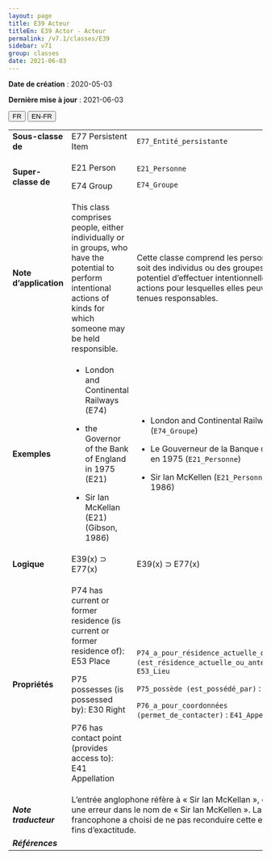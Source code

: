 ```yaml
---
layout: page
title: E39 Acteur
titleEn: E39 Actor - Acteur
permalink: /v7.1/classes/E39
sidebar: v71
group: classes
date: 2021-06-03
---
```


**Date de création** : 2020-05-03

**Dernière mise à jour** : 2021-06-03

<div class="lang-buttons">
  <button id="fr" class="activate">FR</button>
  <button id="en-fr">EN-FR</button>
</div>

<table>
<tbody>
<tr>
<td><strong>Sous-classe de</strong></td>
<td class="en"><span class="underline">E77</span> Persistent Item</td>
<td><code class="language-plaintext highlighter-rouge">E77_Entité_persistante</code></td>
</tr>
<tr>
<td><strong>Super-classe de</strong></td>
<td class="en"><p><span class="underline">E21</span> Person</p>
<p><span class="underline">E74</span> Group</p></td>
<td><p><code class="language-plaintext highlighter-rouge">E21_Personne</code></p>
<p><code class="language-plaintext highlighter-rouge">E74_Groupe</code></p></td>
</tr>
<tr>
<td><strong>Note d’application</strong></td>
<td class="en">This class comprises people, either individually or in groups, who have the potential to perform intentional actions of kinds for which someone may be held responsible.</td>
<td>Cette classe comprend les personnes, que ce soit des individus ou des groupes, qui ont le potentiel d’effectuer intentionnellement des actions pour lesquelles elles peuvent être tenues responsables.</td>
</tr>
<tr>
<td><strong>Exemples</strong></td>
<td class="en"><ul>
<li>
<p>London and Continental Railways (E74)</p>
</li>
<li>
<p>the Governor of the Bank of England in 1975 (E21)</p>
</li>
<li>
<p>Sir Ian McKellan (E21) (Gibson, 1986)</p>
</li>
</ul></td>
<td><ul>
<li>
<p>London and Continental Railways (<code class="language-plaintext highlighter-rouge">E74_Groupe</code>)</p>
</li>
<li>
<p>Le Gouverneur de la Banque d’Angleterre en 1975 (<code class="language-plaintext highlighter-rouge">E21_Personne</code>)</p>
</li>
<li>
<p>Sir Ian McKellen (<code class="language-plaintext highlighter-rouge">E21_Personne</code>) (Gibson, 1986)</p>
</li>
</ul></td>
</tr>
<tr>
<td><strong>Logique</strong></td>
<td class="en">E39(x) ⊃ E77(x)</td>
<td>E39(x) ⊃ E77(x)</td>
</tr>
<tr>
<td><strong>Propriétés</strong></td>
<td class="en"><p><span class="underline">P74</span> has current or former residence (is current or former residence of): <span class="underline">E53</span> Place</p>
<p><span class="underline">P75</span> possesses (is possessed by): <span class="underline">E30</span> Right</p>
<p><span class="underline">P76</span> has contact point (provides access to): <span class="underline">E41</span> Appellation</p></td>
<td><p><code class="language-plaintext highlighter-rouge">P74_a_pour_résidence_actuelle_ou_antérieure (est_résidence_actuelle_ou_antérieure_de)</code> : <code class="language-plaintext highlighter-rouge">E53_Lieu</code></p>
<p><code class="language-plaintext highlighter-rouge">P75_possède (est_possédé_par)</code> : <code class="language-plaintext highlighter-rouge">E30_Droit</code></p>
<p><code class="language-plaintext highlighter-rouge">P76_a_pour_coordonnées (permet_de_contacter)</code> : <code class="language-plaintext highlighter-rouge">E41_Appellation</code>.</p></td>
</tr>
<tr>
<td><strong><em>Note traducteur</em></strong></td>
<td colspan="2">L’entrée anglophone réfère à « Sir Ian McKellan », qui comporte une erreur dans le nom de « Sir Ian McKellen ». La traduction francophone a choisi de ne pas reconduire cette erreur à des fins d’exactitude.</td>
</tr>
<tr>
<td><strong><em>Références</em></strong></td>
<td colspan="2"></td>
</tr>
</tbody>
</table>

